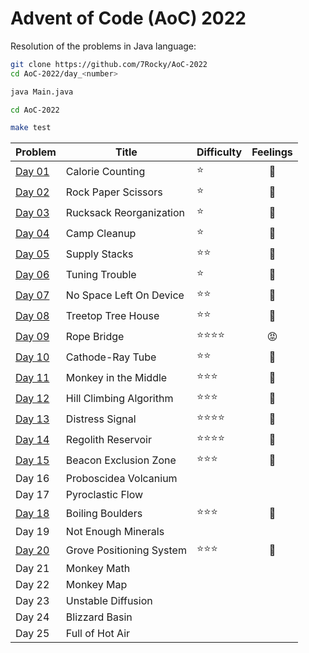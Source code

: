 # Advent of Code (AoC) 2022

Resolution of the problems in Java language:

```bash
git clone https://github.com/7Rocky/AoC-2022
cd AoC-2022/day_<number>

java Main.java
```

```bash
cd AoC-2022

make test
```

| Problem          | Title                    | Difficulty                     | Feelings         |
| ---------------- | ------------------------ | ------------------------------ |:----------------:|
| [Day 01](day_01) | Calorie Counting         | :star:                         | :shrug:          |
| [Day 02](day_02) | Rock Paper Scissors      | :star:                         | :shrug:          |
| [Day 03](day_03) | Rucksack Reorganization  | :star:                         | :raised_eyebrow: |
| [Day 04](day_04) | Camp Cleanup             | :star:                         | :thinking:       |
| [Day 05](day_05) | Supply Stacks            | :star::star:                   | :star_struck:    |
| [Day 06](day_06) | Tuning Trouble           | :star:                         | :shrug:          |
| [Day 07](day_07) | No Space Left On Device  | :star::star:                   | :blue_heart:     |
| [Day 08](day_08) | Treetop Tree House       | :star::star:                   | :thinking:       |
| [Day 09](day_09) | Rope Bridge              | :star::star::star::star:       | :rage:           |
| [Day 10](day_10) | Cathode-Ray Tube         | :star::star:                   | :raised_eyebrow: |
| [Day 11](day_11) | Monkey in the Middle     | :star::star::star:             | :thinking:       |
| [Day 12](day_12) | Hill Climbing Algorithm  | :star::star::star:             | :blue_heart:     |
| [Day 13](day_13) | Distress Signal          | :star::star::star::star:       | :blue_heart:     |
| [Day 14](day_14) | Regolith Reservoir       | :star::star::star::star:       | :star_struck:    |
| [Day 15](day_15) | Beacon Exclusion Zone    | :star::star::star:             | :star_struck:    |
| Day 16           | Proboscidea Volcanium    |                                |                  |
| Day 17           | Pyroclastic Flow         |                                |                  |
| [Day 18](day_18) | Boiling Boulders         | :star::star::star:             | :thinking:       |
| Day 19           | Not Enough Minerals      |                                |                  |
| [Day 20](day_20) | Grove Positioning System | :star::star::star:             | :star_struck:    |
| Day 21           | Monkey Math              |                                |                  |
| Day 22           | Monkey Map               |                                |                  |
| Day 23           | Unstable Diffusion       |                                |                  |
| Day 24           | Blizzard Basin           |                                |                  |
| Day 25           | Full of Hot Air          |                                |                  |
